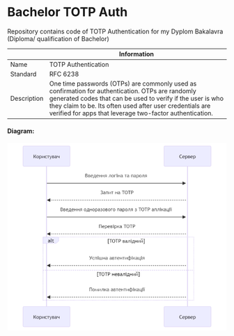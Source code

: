 # Bachelor TOTP Auth
Repository contains code of TOTP Authentication for my Dyplom Bakalavra (Diploma/ qualification of Bachelor)

|             | Information                         | 
| --------    | --------                            |
| Name        | TOTP Authentication                 |
| Standard    | RFC 6238                            |
| Description | One time passwords (OTPs) are commonly used as confirmation for authentication. OTPs are randomly generated codes that can be used to verify if the user is who they claim to be. Its often used after user credentials are verified for apps that leverage two-factor authentication.  |

#### Diagram:
![](diagram.png)